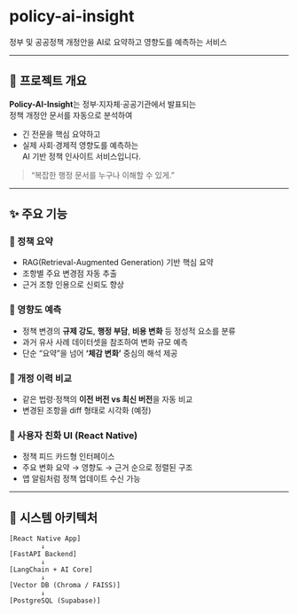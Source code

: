 # policy-ai-insight
정부 및 공공정책 개정안을 AI로 요약하고 영향도를 예측하는 서비스

---

## 📌 프로젝트 개요
**Policy-AI-Insight**는 정부·지자체·공공기관에서 발표되는  
정책 개정안 문서를 자동으로 분석하여  
- 긴 전문을 핵심 요약하고  
- 실제 사회·경제적 영향도를 예측하는  
AI 기반 정책 인사이트 서비스입니다.

> “복잡한 행정 문서를 누구나 이해할 수 있게.”

---

## ✨ 주요 기능
### 🔹 정책 요약
- RAG(Retrieval-Augmented Generation) 기반 핵심 요약
- 조항별 주요 변경점 자동 추출
- 근거 조항 인용으로 신뢰도 향상

### 🔹 영향도 예측
- 정책 변경의 **규제 강도**, **행정 부담**, **비용 변화** 등 정성적 요소를 분류
- 과거 유사 사례 데이터셋을 참조하여 변화 규모 예측
- 단순 “요약”을 넘어 **‘체감 변화’** 중심의 해석 제공

### 🔹 개정 이력 비교
- 같은 법령·정책의 **이전 버전 vs 최신 버전**을 자동 비교
- 변경된 조항을 diff 형태로 시각화 (예정)

### 🔹 사용자 친화 UI (React Native)
- 정책 피드 카드형 인터페이스
- 주요 변화 요약 → 영향도 → 근거 순으로 정렬된 구조
- 앱 알림처럼 정책 업데이트 수신 가능

---

## 🧱 시스템 아키텍처
```text
[React Native App]
        ↓
[FastAPI Backend]
        ↓
[LangChain + AI Core]
        ↓
[Vector DB (Chroma / FAISS)]
        ↓
[PostgreSQL (Supabase)]
